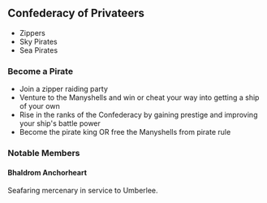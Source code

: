 ## Confederacy of Privateers

- Zippers
- Sky Pirates
- Sea Pirates

### Become a Pirate
- Join a zipper raiding party
- Venture to the Manyshells and win or cheat your way into getting a ship of your own
- Rise in the ranks of the Confederacy by gaining prestige and improving your ship's battle power
- Become the pirate king OR free the Manyshells from pirate rule

### Notable Members

#### Bhaldrom Anchorheart

Seafaring mercenary in service to Umberlee.
